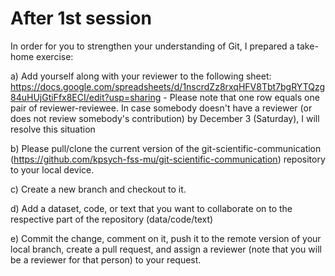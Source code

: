 # **After 1st session**

In order for you to strengthen your understanding of Git, I prepared a take-home exercise:

a) Add yourself along with your reviewer to the following sheet: https://docs.google.com/spreadsheets/d/1nscrdZz8rxqHFV8Tbt7bgRYTQzg84uHUjGtiFfx8ECI/edit?usp=sharing
    - Please note that one row equals one pair of reviewer-reviewee. In case somebody doesn't have a reviewer (or does not review somebody's contribution) by December 3 (Saturday), I will resolve this situation

b) Please pull/clone the current version of the git-scientific-communication (https://github.com/kpsych-fss-mu/git-scientific-communication) repository to your local device.

c) Create a new branch and checkout to it.

d) Add a dataset, code, or text that you want to collaborate on to the respective part of the repository (data/code/text)

e) Commit the change, comment on it, push it to the remote version of your local branch, create a pull request, and assign a reviewer (note that you will be a reviewer for that person) to your request.